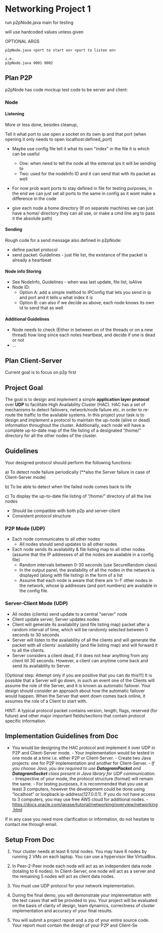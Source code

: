 # Networking Project 1

run p2pNode.java main for testing

will use hardcoded values unless given

OPTIONAL ARGS

```
p2pNode.java <port to start on> <port to listen on>

i.e.
p2pNode.java 9001 9002
```

## Plan P2P

p2pNode has code mockup test code to be server and client:

### Node

#### Listening

More or less done, besides cleanup,

Tell it what port to use open a socket on its own ip and that port (when opening it only needs to open localhost:defined_port)

- Maybe use config file tell it what its own "index" in the file it is which can be useful
  - One: when need to tell the node all the external ips it will be sending to
  - Two: used for the nodeInfo ID and it can send that with its packet as well
- For now prob want ports to stay defined in file for testing purposes, in the end we can just set all ports to the same in config as it wont make a difference in the code

- give each node a home directory (If on separate machines we can just have a home/ directory they can all use, or make a cmd line arg to pass it the absolute path)

#### Sending

Rough code for a send message also defined in p2pNode:

- define packet protocol
- send packet: Guidelines - just file list, the existance of the packet is already a heartbeat

#### Node info Storing

- See NodeInfo, Guidelines - when was last update, file list, isAlive
- Node ID:
  - Option A: add a simple method to IPConfig that lets you send in ip and port and it tells u what index it is
  - Option B: can also if we decide as above, each node knows its own id to send that as well

#### Additional Guidelines

- Node needs to check (Either in between on of the threads or on a new thread) how long since each notes heartbeat, and decide if one is dead or not
- ...

## Plan Client-Server

Current goal is to focus on p2p first

## Project Goal

The goal is to design and implement a simple **application layer protocol** over **UDP** to facilitate High Availability Cluster (HAC). HAC has a set of mechanisms to detect failovers, network/node failure etc. in order to re-route the traffic to the available systems. In this project your task is to design and implement a protocol to maintain the up-node (alive or dead) information throughout the cluster. Additionally, each node will have a complete up-to-date map of the file listing of a designated “/home/” directory for all the other nodes of the cluster.

## Guidelines

Your designed protocol should perform the following functions:

a) To detect node failure periodically (\*\*also the Server failure in case of Client-Server mode)

b) To be able to detect when the failed node comes back to life

c) To display the up-to-date file listing of “/home/” directory of all the live nodes

- Should be compatible with both p2p and server-client
- Consistent protocol structure

### P2P Mode (UDP)

- Each node communicates to all other nodes
  - All nodes should send updates to all other nodes
- Each node sends its availability & file listing map to all other nodes (assume that the IP addresses of all the nodes are available in a config file)
  - Random intervals between 0-30 seconds (use SecureRandom class)
  - In the output panel, the availability of all the nodes in the network is displayed (along with file listing) in the form of a list
  - Assume that each node is aware that there are ‘n-1’ other nodes in the network, whose ip addresses (and port numbers) are available in the config file.

### Server-Client Mode (UDP)

- All nodes (clients) send update to a central "server" node
- Client update server, Server updates nodes
- Client will generate its availability (and file listing map) packet after a random interval of time, which will be randomly selected between 0 seconds to 30 seconds
- Server will listen to the availability of all the clients and will generate the packet with all clients’ availability (and file listing map) and will forward it to all the clients.
- Server considers a client dead, if it does not hear anything from any client till 30 seconds. However, a client can anytime come back and send its availability to Server.

[Optional step: Attempt only if you are positive that you can do this!!!] It is possible that a Server will go down, in such an event one of the Clients will assume the role of the Server, and it is known as automatic failover. Your design should consider an approach about how the automatic failover would happen. When the Server that went down comes back online, it assumes the role of a Client to start with.

HINT: A typical protocol packet contains version, length, flags, reserved (for future) and other major important fields/sections that contain protocol specific information.

## Implementation Guidelines from Doc

- You would be designing the HAC protocol and implement it over UDP in P2P and Client-Server mode. - Your implementation would be tested in one mode at a time i.e. either P2P or Client-Server. - Create two Java projects: one for P2P implementation and another for Client-Server. - _If you choose Java, you are required to use **DatagramPacket** and **DatagramSocket** class present in Java library for UDP communication._ - Irrespective of your mode, the protocol structure (format) will remain the same. - For testing purposes, it is recommended that you use at least 3 computers, however the development could be done using “localhost” or loopback ip-address(127.0.0.1). If you do not have access to 3 computers, you may use free AWS cloud for additional nodes. -
  https://docs.oracle.com/javase/tutorial/networking/overview/networking.html

If in any case you need more clarification or information, do not hesitate to contact me through email.

## Setup From Doc

1.  Your cluster needs at least 6 total nodes. You may have 6 nodes by running 2 VMs on each laptop. You can use a hypervisor like VirtualBox.

2.  In Peer-2-Peer mode each node will act as an independent data node (totaling to 6 nodes). In Client-Server, one node will act as a server and the remaining 5 nodes will act as client data nodes.
3.  You must use UDP protocol for your network implementation.
4.  During the final demo, you will demonstrate your implementation with the test cases that will be provided to you. Your project will be evaluated on the basis of clarity of design, team dynamics, correctness of cluster implementation and accuracy of your final results.

5.  You will submit a project report and a zip of your entire source code. Your report must contain the design of your P2P and Client-Se
